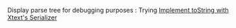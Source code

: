 
Display parse tree for debugging purposes
: Trying [Implement toString with Xtext's Serializer][1]

  [1]: http://jevopisdeveloperblog.blogspot.com/2011/03/implement-tostring-with-xtexts.html
